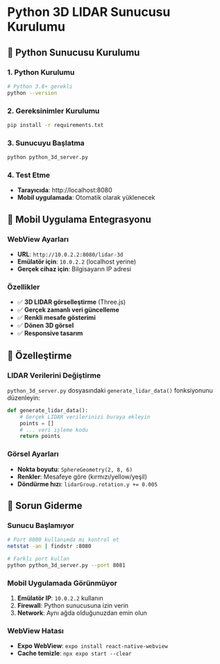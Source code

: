 # Python 3D LIDAR Sunucusu Kurulumu

## 🐍 Python Sunucusu Kurulumu

### 1. Python Kurulumu
```bash
# Python 3.8+ gerekli
python --version
```

### 2. Gereksinimler Kurulumu
```bash
pip install -r requirements.txt
```

### 3. Sunucuyu Başlatma
```bash
python python_3d_server.py
```

### 4. Test Etme
- **Tarayıcıda**: http://localhost:8080
- **Mobil uygulamada**: Otomatik olarak yüklenecek

## 📱 Mobil Uygulama Entegrasyonu

### WebView Ayarları
- **URL**: `http://10.0.2.2:8080/lidar-3d`
- **Emülatör için**: `10.0.2.2` (localhost yerine)
- **Gerçek cihaz için**: Bilgisayarın IP adresi

### Özellikler
- ✅ **3D LIDAR görselleştirme** (Three.js)
- ✅ **Gerçek zamanlı veri güncelleme**
- ✅ **Renkli mesafe gösterimi**
- ✅ **Dönen 3D görsel**
- ✅ **Responsive tasarım**

## 🔧 Özelleştirme

### LIDAR Verilerini Değiştirme
`python_3d_server.py` dosyasındaki `generate_lidar_data()` fonksiyonunu düzenleyin:

```python
def generate_lidar_data():
    # Gerçek LIDAR verilerinizi buraya ekleyin
    points = []
    # ... veri işleme kodu
    return points
```

### Görsel Ayarları
- **Nokta boyutu**: `SphereGeometry(2, 8, 6)`
- **Renkler**: Mesafeye göre (kırmızı/yellow/yeşil)
- **Döndürme hızı**: `lidarGroup.rotation.y += 0.005`

## 🚨 Sorun Giderme

### Sunucu Başlamıyor
```bash
# Port 8080 kullanımda mı kontrol et
netstat -an | findstr :8080

# Farklı port kullan
python python_3d_server.py --port 8081
```

### Mobil Uygulamada Görünmüyor
1. **Emülatör IP**: `10.0.2.2` kullanın
2. **Firewall**: Python sunucusuna izin verin
3. **Network**: Aynı ağda olduğunuzdan emin olun

### WebView Hatası
- **Expo WebView**: `expo install react-native-webview`
- **Cache temizle**: `npx expo start --clear`

